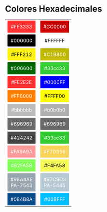# Colores Hexadecimales

| | |
|:-------------:|:-------------:|
| <div style="background-color:#FF3333; padding:10px; color:white">#FF3333</div> | <div style="background-color:#cc0000; padding:10px; color:white">#CC0000</div> |
| <div style="background-color:#000000; padding:10px; color:white">#000000</div> | <div style="background-color:#FFFFFF; padding:10px; color:black">#FFFFFF </div> |
| <div style="background-color:#FFF212; padding:10px; color:black">#FFF212</div> | <div style="background-color:#C1B800; padding:10px; color:white">#C1B800 </div> |
| <div style="background-color:#006600; padding:10px; color:white">#006600</div> | <div style="background-color:#33cc33; padding:10px; color:white">#33cc33</div> |
| <div style="background-color:#FE2E2E; padding:10px; color:white">#FE2E2E</div> | <div style="background-color:#0000FF; padding:10px; color:white">#0000FF</div> |
| <div style="background-color:#FF8000; padding:10px; color:white">#FF8000</div> | <div style="background-color:#FFFF00; padding:10px; color:black">#FFFF00</div> |
| <div style="background-color:#bbbbbb; padding:10px; color:white">#bbbbbb </div> | <div style="background-color:#b0b0b0; padding:10px; color:white">#b0b0b0</div> |
| <div style="background-color:#696969; padding:10px; color:white">#696969</div> | <div style="background-color:#696969; padding:10px; color:white">#696969</div> |
| <div style="background-color:#424242; padding:10px; color:white">#424242</div> | <div style="background-color:#33cc33; padding:10px; color:white">#33cc33</div> |
| <div style="background-color:#FA9A9A; padding:10px; color:white">#FA9A9A</div> | <div style="background-color:#F7D358; padding:10px; color:white">#F7D358</div> |
| <div style="background-color:#82FA58; padding:10px; color:white">#82FA58</div> | <div style="background-color:#F4FA58; padding:10px; color:black">#F4FA58</div> |
| <div style="background-color:#98A4AE; padding:10px; color:white">#98A4AE<br>PA-7543</div> | <div style="background-color:#B7C9D3; padding:10px; color:white">#B7C9D3<br>PA-5445</div> |
| <div style="background-color:#084B8A; padding:10px; color:white">#084B8A</div> | <div style="background-color:#00BFFF; padding:10px; color:white">#00BFFF</div> |